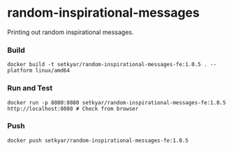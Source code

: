 # random-inspirational-messages

Printing out random inspirational messages.

### Build
```
docker build -t setkyar/random-inspirational-messages-fe:1.0.5 . --platform linux/amd64
```

### Run and Test

```
docker run -p 8080:8080 setkyar/random-inspirational-messages-fe:1.0.5
http://localhost:8080 # Check from browser
```

### Push

```
docker push setkyar/random-inspirational-messages-fe:1.0.5
```